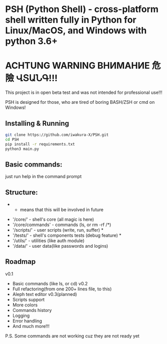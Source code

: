 # PSH (Python Shell) - cross-platform shell written fully in Python for Linux/MacOS, and Windows with python 3.6+
# ACHTUNG WARNING ВНИМАНИЕ 危險 ՎՏԱՆԳ!!!
This project is in open beta test and was not intended for professional use!!!

PSH is designed for those, who are tired of boring BASH/ZSH or cmd on Windows!
## Installing & Running
```bash
git clone https://github.com/iwakura-X/PSH.git
cd PSH
pip install -r requirements.txt
python3 main.py
```
## Basic commands:
just run help in the command prompt

## Structure:
* - means that this will be involved in future
- '/core/' - shell's core (all magic is here)
- '/core/commands' - commands (ls, or rm -rf /*)
- '/scripts/' - user scripts (write, run, suffer) *
- '/tests/' - shell's components tests (debug feature) *
- '/utils/' - utilities (like auth module)
- '/data/' - user data(like passwords and logins)


## Roadmap
 v0.1
  - Basic commands (like ls, or cd)
 v0.2
  - Full refactoring(from one 200+ lines file, to this)
  - Aleph text editor
 v0.3(planned)
  - Scripts support
  - More colors
  - Commands history
  - Logging
  - Error handling
  - And much more!!!


P.S. Some commands are not working cuz they are not ready yet
